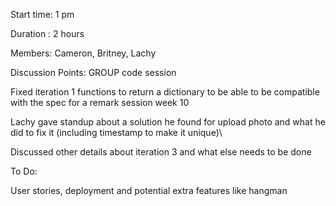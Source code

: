 Start time: 1 pm  

Duration : 2 hours 

 

Members: Cameron, Britney, Lachy 

 

Discussion Points: GROUP code session 

Fixed iteration 1 functions to return a dictionary to be able to be compatible with the spec for a remark session week 10  

Lachy gave standup about a solution he found for upload photo and what he did to fix it (including timestamp to make it unique)\ 

Discussed other details about iteration 3 and what else needs to be done 

To Do: 

User stories, deployment and potential extra features like hangman  

 